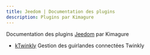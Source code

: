 ```yaml
---
title: Jeedom | Documentation des plugins
description: Plugins par Kimagure
---
```


Documentation des plugins [Jeedom](https://www.jeedom.com) par Kimagure

- [kTwinkly](kTwinkly/) Gestion des guirlandes connectées Twinkly

